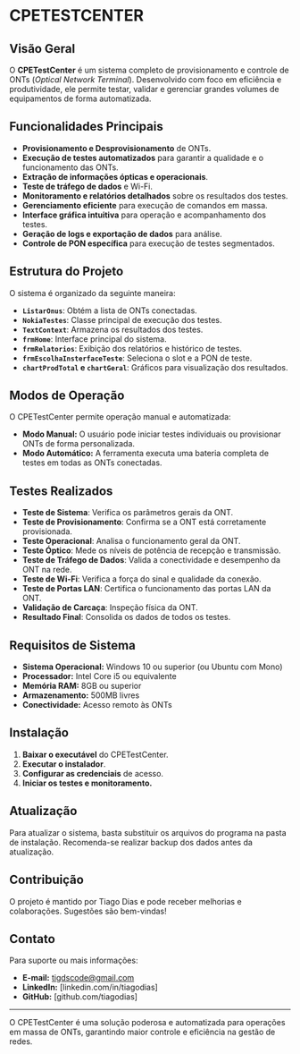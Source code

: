 # CPETESTCENTER

## Visão Geral
O **CPETestCenter** é um sistema completo de provisionamento e controle de ONTs (*Optical Network Terminal*). Desenvolvido com foco em eficiência e produtividade, ele permite testar, validar e gerenciar grandes volumes de equipamentos de forma automatizada.

## Funcionalidades Principais
- **Provisionamento e Desprovisionamento** de ONTs.
- **Execução de testes automatizados** para garantir a qualidade e o funcionamento das ONTs.
- **Extração de informações ópticas e operacionais**.
- **Teste de tráfego de dados** e Wi-Fi.
- **Monitoramento e relatórios detalhados** sobre os resultados dos testes.
- **Gerenciamento eficiente** para execução de comandos em massa.
- **Interface gráfica intuitiva** para operação e acompanhamento dos testes.
- **Geração de logs e exportação de dados** para análise.
- **Controle de PON específica** para execução de testes segmentados.

## Estrutura do Projeto
O sistema é organizado da seguinte maneira:
- **`ListarOnus`**: Obtém a lista de ONTs conectadas.
- **`NokiaTestes`**: Classe principal de execução dos testes.
- **`TextContext`**: Armazena os resultados dos testes.
- **`frmHome`**: Interface principal do sistema.
- **`frmRelatorios`**: Exibição dos relatórios e histórico de testes.
- **`frmEscolhaInsterfaceTeste`**: Seleciona o slot e a PON de teste.
- **`chartProdTotal` e `chartGeral`**: Gráficos para visualização dos resultados.

## Modos de Operação
O CPETestCenter permite operação manual e automatizada:
- **Modo Manual:** O usuário pode iniciar testes individuais ou provisionar ONTs de forma personalizada.
- **Modo Automático:** A ferramenta executa uma bateria completa de testes em todas as ONTs conectadas.

## Testes Realizados
- **Teste de Sistema**: Verifica os parâmetros gerais da ONT.
- **Teste de Provisionamento**: Confirma se a ONT está corretamente provisionada.
- **Teste Operacional**: Analisa o funcionamento geral da ONT.
- **Teste Óptico**: Mede os níveis de potência de recepção e transmissão.
- **Teste de Tráfego de Dados**: Valida a conectividade e desempenho da ONT na rede.
- **Teste de Wi-Fi**: Verifica a força do sinal e qualidade da conexão.
- **Teste de Portas LAN**: Certifica o funcionamento das portas LAN da ONT.
- **Validação de Carcaça**: Inspeção física da ONT.
- **Resultado Final**: Consolida os dados de todos os testes.

## Requisitos de Sistema
- **Sistema Operacional:** Windows 10 ou superior (ou Ubuntu com Mono)
- **Processador:** Intel Core i5 ou equivalente
- **Memória RAM:** 8GB ou superior
- **Armazenamento:** 500MB livres
- **Conectividade:** Acesso remoto às ONTs

## Instalação
1. **Baixar o executável** do CPETestCenter.
2. **Executar o instalador**.
3. **Configurar as credenciais** de acesso.
4. **Iniciar os testes e monitoramento.**

## Atualização
Para atualizar o sistema, basta substituir os arquivos do programa na pasta de instalação. Recomenda-se realizar backup dos dados antes da atualização.

## Contribuição
O projeto é mantido por Tiago Dias e pode receber melhorias e colaborações. Sugestões são bem-vindas!

## Contato
Para suporte ou mais informações:
- **E-mail:** tigdscode@gmail.com
- **LinkedIn:** [linkedin.com/in/tiagodias]
- **GitHub:** [github.com/tiagodias]

---

O CPETestCenter é uma solução poderosa e automatizada para operações em massa de ONTs, garantindo maior controle e eficiência na gestão de redes.
